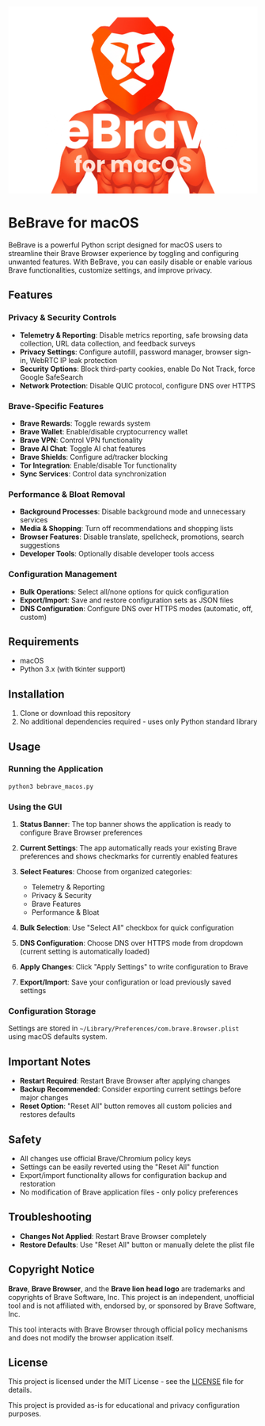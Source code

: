 ![](bebrave.png)

# BeBrave for macOS

BeBrave is a powerful Python script designed for macOS users to streamline their Brave Browser experience by toggling and configuring unwanted features. With BeBrave, you can easily disable or enable various Brave functionalities, customize settings, and improve privacy.

## Features

### Privacy & Security Controls
- **Telemetry & Reporting**: Disable metrics reporting, safe browsing data collection, URL data collection, and feedback surveys
- **Privacy Settings**: Configure autofill, password manager, browser sign-in, WebRTC IP leak protection
- **Security Options**: Block third-party cookies, enable Do Not Track, force Google SafeSearch
- **Network Protection**: Disable QUIC protocol, configure DNS over HTTPS

### Brave-Specific Features
- **Brave Rewards**: Toggle rewards system
- **Brave Wallet**: Enable/disable cryptocurrency wallet
- **Brave VPN**: Control VPN functionality
- **Brave AI Chat**: Toggle AI chat features
- **Brave Shields**: Configure ad/tracker blocking
- **Tor Integration**: Enable/disable Tor functionality
- **Sync Services**: Control data synchronization

### Performance & Bloat Removal
- **Background Processes**: Disable background mode and unnecessary services
- **Media & Shopping**: Turn off recommendations and shopping lists
- **Browser Features**: Disable translate, spellcheck, promotions, search suggestions
- **Developer Tools**: Optionally disable developer tools access

### Configuration Management
- **Bulk Operations**: Select all/none options for quick configuration
- **Export/Import**: Save and restore configuration sets as JSON files
- **DNS Configuration**: Configure DNS over HTTPS modes (automatic, off, custom)

## Requirements

- macOS
- Python 3.x (with tkinter support)

## Installation

1. Clone or download this repository
2. No additional dependencies required - uses only Python standard library

## Usage

### Running the Application

```bash
python3 bebrave_macos.py
```

### Using the GUI

1. **Status Banner**: The top banner shows the application is ready to configure Brave Browser preferences

2. **Current Settings**: The app automatically reads your existing Brave preferences and shows checkmarks for currently enabled features

3. **Select Features**: Choose from organized categories:
   - Telemetry & Reporting
   - Privacy & Security
   - Brave Features
   - Performance & Bloat

4. **Bulk Selection**: Use "Select All" checkbox for quick configuration

5. **DNS Configuration**: Choose DNS over HTTPS mode from dropdown (current setting is automatically loaded)

6. **Apply Changes**: Click "Apply Settings" to write configuration to Brave

7. **Export/Import**: Save your configuration or load previously saved settings

### Configuration Storage

Settings are stored in `~/Library/Preferences/com.brave.Browser.plist` using macOS defaults system.

## Important Notes

- **Restart Required**: Restart Brave Browser after applying changes
- **Backup Recommended**: Consider exporting current settings before major changes
- **Reset Option**: "Reset All" button removes all custom policies and restores defaults

## Safety

- All changes use official Brave/Chromium policy keys
- Settings can be easily reverted using the "Reset All" function
- Export/import functionality allows for configuration backup and restoration
- No modification of Brave application files - only policy preferences

## Troubleshooting

- **Changes Not Applied**: Restart Brave Browser completely
- **Restore Defaults**: Use "Reset All" button or manually delete the plist file

## Copyright Notice

**Brave**, **Brave Browser**, and the **Brave lion head logo** are trademarks and copyrights of Brave Software, Inc. This project is an independent, unofficial tool and is not affiliated with, endorsed by, or sponsored by Brave Software, Inc.

This tool interacts with Brave Browser through official policy mechanisms and does not modify the browser application itself.

## License

This project is licensed under the MIT License - see the [LICENSE](LICENSE) file for details.

This project is provided as-is for educational and privacy configuration purposes.